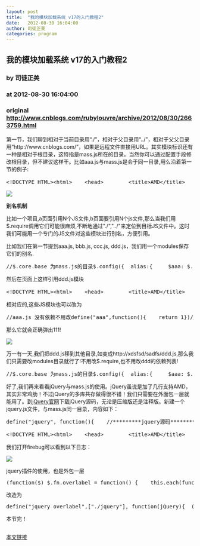 ```yaml
---
layout: post
title:  "我的模块加载系统 v17的入门教程2"
date:   2012-08-30 16:04:00
author: 司徒正美
categories: program
---
```


## 我的模块加载系统 v17的入门教程2
### by 司徒正美
### at 2012-08-30 16:04:00
### original <http://www.cnblogs.com/rubylouvre/archive/2012/08/30/2663759.html>

<p>第一节，我们聊到相对于当前目录用“./”，相对于父目录用“../”，相对于父父目录用“http://www.cnblogs.com/”，如果是远程文件直接用URL。其实模块标识还有一种是相对于根目录，这特指是mass.js所在的目录。当然你可以通过配置手段修改根目录，但不建议这样干。比如aaa.js与mass.js是会于同一目录,用么沿着第一节的例子:</p><pre>&lt;!DOCTYPE HTML&gt;&lt;html&gt;    &lt;head&gt;        &lt;title&gt;AMD&lt;/title&gt;        &lt;meta http-equiv=&quot;Content-Type&quot; content=&quot;text/html; charset=UTF-8&quot;&gt;        &lt;script src=&quot;mass.js&quot;&gt;        &lt;/script&gt;        &lt;script&gt;       //相当于$.require(&quot;./aaa&quot;, fn),只有模块与mass.js是位于同一模块才能这样干           $.require(&quot;aaa&quot;, function(a,b){      alert(a+b)   })        &lt;/script&gt;    &lt;/head&gt;    &lt;body&gt;        &lt;h2&gt;欢迎加入mass Framework团队！&lt;/h2&gt;     &lt;/body&gt;&lt;/html&gt;</pre><p><img src="http://images.cnblogs.com/cnblogs_com/rubylouvre/205314/o_amd_root.jpg"></p><p><strong>别名机制</strong></p><p>比如一个项目,a页面引用N个JS文件,b页面要引用N个js文件,那么当我们用$.require调用它们可能很麻烦,不断地通过"./","../"来定位到目标JS文件中。这时我们可能用一个专门的JS文件对这些模块进行别名，方便引用。</p><p>比如我们在第一节提到aaa.js, bbb.js, ccc.js, ddd.js，我们用一个modules保存它们的别名.</p><pre>//$.core.base 为mass.js的目录$.config({  alias:{     $aaa: $.core.base + "aaa.js",     $bbb: $.core.base + "bbb.js",     $ccc: $.core.base + "ccc.js",     $ddd: $.core.base + "ddd/ddd.js"   }})</pre><p>然后在页面上这样引用ddd.js模块</p><pre>&lt;!DOCTYPE HTML&gt;&lt;html&gt;    &lt;head&gt;        &lt;title&gt;AMD&lt;/title&gt;        &lt;meta http-equiv=&quot;Content-Type&quot; content=&quot;text/html; charset=UTF-8&quot;&gt;        &lt;script src=&quot;mass.js&quot;&gt;         &lt;/script&gt;&lt;script src=&quot;modules.js&quot;&gt;         &lt;/script&gt;        &lt;script&gt;       //相当于$.require(&quot;./aaa&quot;, fn),只有模块与mass.js是位于同一模块才能这样干           $.require(&quot;$ddd&quot;, function(d){              alert(d)           })        &lt;/script&gt;    &lt;/head&gt;    &lt;body&gt;        &lt;h2&gt;欢迎加入mass Framework团队！&lt;/h2&gt;     &lt;/body&gt;&lt;/html&gt;</pre><p>相对应的,这些JS模块也可以改为</p><pre>//aaa.js 没有依赖不用改define("aaa",function(){    return 1})//bbb.js  没有依赖不用改define("bbb",function(){    return 2});//ccc.jsdefine("ccc",["$aaa"],function(a){    return 10+a})//ddd/ddd.jsdefine("ddd",["$ddd"], function(c){   return c+100});</pre><p>那么它就会正确弹出111!</p><p><img src="http://images.cnblogs.com/cnblogs_com/rubylouvre/205314/o_amd_ddd.jpg"></p><p>万一有一天,我们把ddd.js移到其他目录,如变成http://xdsfsd/sadfs/ddd.js,那么我们只需要改modules目录就行了!不用改$.require,也不用改ddd的依赖列表!</p><pre>//$.core.base 为mass.js的目录$.config({  alias:{     $aaa: $.core.base + "aaa.js",     $bbb: $.core.base + "bbb.js",     $ccc: $.core.base + "ccc.js",     $ddd: "http://xdsfsd/sadfs/ddd.js"   }})</pre><p>好了,我们再来看看jQuery与mass.js的使用。jQuery虽说是加了几行支持AMD，其实非常鸡肋！不过jQuery的多库共存做得很不错！我们只需要在外面包一层就能用了。到<a href="http://jquery.com/">jQuery官网</a>下载jQuery源码，无论是压缩版还是注释版。新建一个jquery.js文件，与mass.js同一目录，内容如下：</p><pre>define("jquery", function(){    //*********jquery源码*********      return jQuery.noConflict(true);})</pre><pre>&lt;!DOCTYPE HTML&gt;&lt;html&gt;    &lt;head&gt;        &lt;title&gt;AMD&lt;/title&gt;        &lt;meta http-equiv=&quot;Content-Type&quot; content=&quot;text/html; charset=UTF-8&quot;&gt;        &lt;script src=&quot;mass.js&quot; &gt;        &lt;/script&gt;        &lt;script&gt;            $.require(&quot;jquery&quot;, function(jQuery){                $.log(jQuery.fn.jquery);//这是jquery                $.log($.mass); //这是mass.js            })            setTimeout(function(){                $.log($)//这也是mass.js，jquery没有污染都外边的            },1000)        &lt;/script&gt;    &lt;/head&gt;    &lt;body&gt;    &lt;/body&gt;&lt;/html&gt;</pre><p>我们打开firebug可以看到以下日志：</p><p><img src="http://images.cnblogs.com/cnblogs_com/rubylouvre/205314/o_amd_log.jpg"></p><p>jquery插件的使用，也是外包一层</p><pre>(function($) $.fn.overlabel = function() {    this.each(function(index) {        var label = $(this); var field;        var id = this.htmlFor || label.attr(&#39;for&#39;);        if (id &amp;&amp; (field = document.getElementById(id))) {            var control = $(field);            label.addClass(&quot;overlabel-apply&quot;);            if (field.value !== &#39;&#39;) {                label.css(&quot;text-indent&quot;, &quot;-1000px&quot;);            }            control.focus(function () {label.css(&quot;text-indent&quot;, &quot;-1000px&quot;);}).blur(function () {                if (this.value === &#39;&#39;) {                    label.css(&quot;text-indent&quot;, &quot;0px&quot;);                }            });            label.click(function() {                var label = $(this); var field;                var id = this.htmlFor || label.attr(&#39;for&#39;);                if (id &amp;&amp; (field = document.getElementById(id))) {                    field.focus();                }            });        }    });};})(jQuery)</pre><p>改造为</p><pre>define("jquery_overlabel",["./jquery"], function(jQuery){  (function($){      //************  })(jQuery);})</pre><p>本节完！</p><img src="http://www.cnblogs.com/rubylouvre/aggbug/2663759.html?type=1" width="1" height="1" alt=""><p><a href="http://www.cnblogs.com/rubylouvre/archive/2012/08/30/2663759.html">本文链接</a></p>